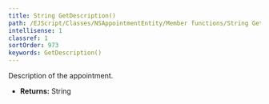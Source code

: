 ```yaml
---
title: String GetDescription()
path: /EJScript/Classes/NSAppointmentEntity/Member functions/String GetDescription()
intellisense: 1
classref: 1
sortOrder: 973
keywords: GetDescription()
---
```



Description of the appointment.



* **Returns:** String



